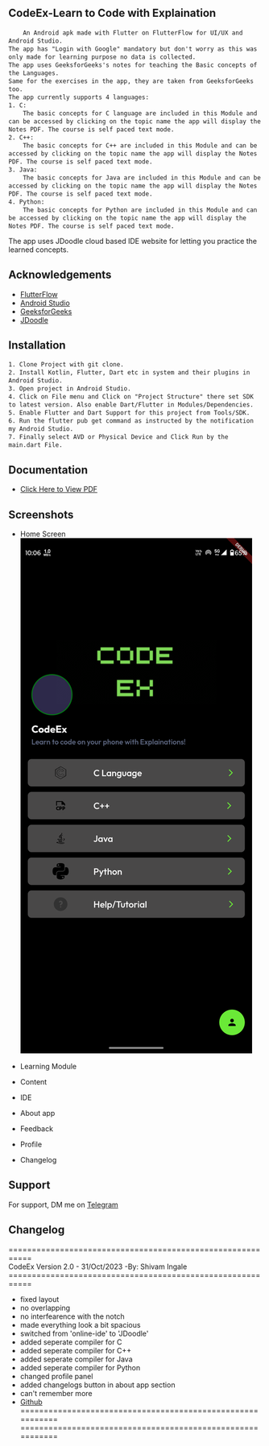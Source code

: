 ## CodeEx-Learn to Code with Explaination

        An Android apk made with Flutter on FlutterFlow for UI/UX and Android Studio.
    The app has "Login with Google" mandatory but don't worry as this was only made for learning purpose no data is collected.
    The app uses GeeksforGeeks's notes for teaching the Basic concepts of the Languages.
    Same for the exercises in the app, they are taken from GeeksforGeeks too.
    The app currently supports 4 languages:
    1. C:
        The basic concepts for C language are included in this Module and can be accessed by clicking on the topic name the app will display the Notes PDF. The course is self paced text mode.
    2. C++:
        The basic concepts for C++ are included in this Module and can be accessed by clicking on the topic name the app will display the Notes PDF. The course is self paced text mode.
    3. Java:
        The basic concepts for Java are included in this Module and can be accessed by clicking on the topic name the app will display the Notes PDF. The course is self paced text mode.
    4. Python:
        The basic concepts for Python are included in this Module and can be accessed by clicking on the topic name the app will display the Notes PDF. The course is self paced text mode.

The app uses JDoodle cloud based IDE website for letting you practice the learned concepts.
## Acknowledgements

 - [FlutterFlow](https://app.flutterflow.io/)
 - [Android Studio](https://developer.android.com/studio)
 - [GeeksforGeeks](https://geeksforgeeks.org/)
 - [JDoodle](https://www.jdoodle.com/)


## Installation

    1. Clone Project with git clone.
    2. Install Kotlin, Flutter, Dart etc in system and their plugins in Android Studio.
    3. Open project in Android Studio.
    4. Click on File menu and Click on "Project Structure" there set SDK to latest version. Also enable Dart/Flutter in Modules/Dependencies.
    5. Enable Flutter and Dart Support for this project from Tools/SDK.
    6. Run the flutter pub get command as instructed by the notification my Android Studio.
    7. Finally select AVD or Physical Device and Click Run by the main.dart File.
## Documentation
 - [Click Here to View PDF](https://drive.google.com/file/d/1ygB5TuqpukYVRSDPB8q2xrX3Z8D_4TJy/preview)
## Screenshots
* Home Screen
![Home](https://github.com/Shivamingale3/CodeEx/blob/282c0a27dd638a42474adfa0d338128f133db918/assets/images/home.png?raw=true)

* Learning Module

* Content

* IDE

* About app

* Feedback

* Profile

* Changelog

## Support

For support, DM me on [Telegram](https://t.me/Shivamingale) 

## Changelog
=========================================================== <br>
CodeEx Version 2.0 - 31/Oct/2023 -By: Shivam Ingale<br>
===========================================================<br>
* fixed layout<br>
* no overlapping<br>
* no interfearence with the notch<br>
* made everything look a bit spacious<br>
* switched from 'online-ide' to 'JDoodle'<br>
* added seperate compiler for C<br>
* added seperate compiler for C++<br>
* added seperate compiler for Java<br>
* added seperate compiler for Python<br>
* changed profile panel<br>
* added changelogs button in about app section<br>
* can't remember more<br>
* <a href=https://github.com/Shivamingale3/CodeEx>Github</a><br>
===========================================================<br>
===========================================================<br>
